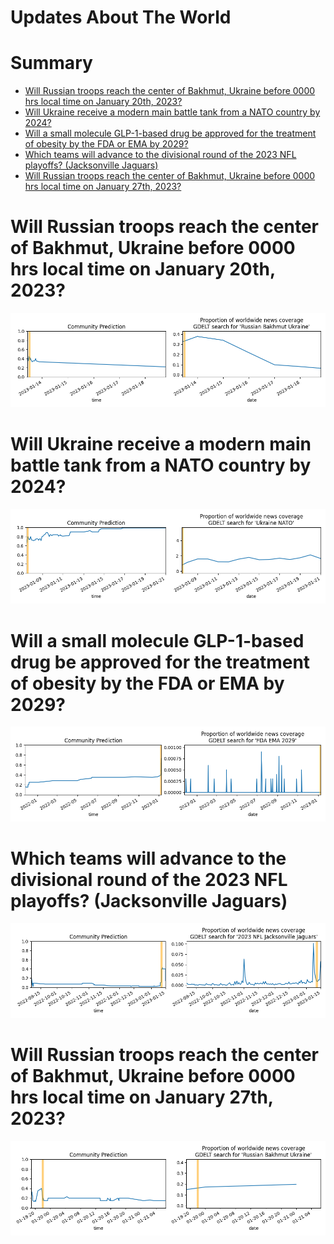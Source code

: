 
Updates About The World
=======================

Summary
=======

* [Will Russian troops reach the center of Bakhmut, Ukraine before 0000 hrs local time on January 20th, 2023?](#will-russian-troops-reach-the-center-of-bakhmut-ukraine-before-0000-hrs-local-time-on-january-20th-2023)
* [Will Ukraine receive a modern main battle tank from a NATO country by 2024?](#will-ukraine-receive-a-modern-main-battle-tank-from-a-nato-country-by-2024)
* [Will a small molecule GLP-1-based drug be approved for the treatment of obesity by the FDA or EMA by 2029?](#will-a-small-molecule-glp-1-based-drug-be-approved-for-the-treatment-of-obesity-by-the-fda-or-ema-by-2029)
* [Which teams will advance to the divisional round of the 2023 NFL playoffs? (Jacksonville Jaguars)](#which-teams-will-advance-to-the-divisional-round-of-the-2023-nfl-playoffs-jacksonville-jaguars)
* [Will Russian troops reach the center of Bakhmut, Ukraine before 0000 hrs local time on January 27th, 2023?](#will-russian-troops-reach-the-center-of-bakhmut-ukraine-before-0000-hrs-local-time-on-january-27th-2023)

# Will Russian troops reach the center of Bakhmut, Ukraine before 0000 hrs local time on January 20th, 2023?


![Russian Troops in Central Bakhmut by 1-20-'23](assets/04.png)
# Will Ukraine receive a modern main battle tank from a NATO country by 2024?


![NATO tanks to Ukraine by 2024](assets/06.png)
# Will a small molecule GLP-1-based drug be approved for the treatment of obesity by the FDA or EMA by 2029?


![GLP-1-based drug approval by 2029](assets/07.png)
# Which teams will advance to the divisional round of the 2023 NFL playoffs? (Jacksonville Jaguars)


![Jacksonville Jaguars](assets/08.png)
# Will Russian troops reach the center of Bakhmut, Ukraine before 0000 hrs local time on January 27th, 2023?


![Russian Troops in Central Bakhmut by 1-27-23](assets/09.png)